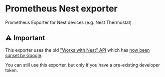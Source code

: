 # Prometheus Nest exporter

Prometheus Exporter for Nest devices (e.g. Nest Thermostat)

## ⚠️ Important

This exporter uses the old ["Works with Nest" API](https://developers.nest.com/)
which has [now been sunset by Google](https://blog.google/products/google-nest/works-with-nest).

You can still use this exporter, but only if you have a pre-existing developer token.
